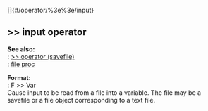 []{#/operator/%3e%3e/input}    
## \>\> input operator    
**See also:**    
:   [\>\> operator (savefile)](/ref/savefile/operator/%3e%3e.md)    
:   [file proc](/ref/proc/file.md)    
<!-- -->    
**Format:**    
:   F \>\> Var    
Cause input to be read from a file into a variable. The file may be a    
savefile or a file object corresponding to a text file.  